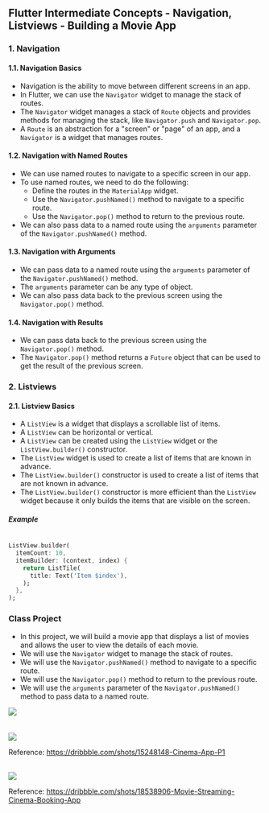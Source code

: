 ## Flutter Intermediate Concepts - Navigation, Listviews - Building a Movie App

### 1. Navigation

#### 1.1. Navigation Basics

- Navigation is the ability to move between different screens in an app.
- In Flutter, we can use the `Navigator` widget to manage the stack of routes.
- The `Navigator` widget manages a stack of `Route` objects and provides methods for managing the stack, like `Navigator.push` and `Navigator.pop`.
- A `Route` is an abstraction for a "screen" or "page" of an app, and a `Navigator` is a widget that manages routes.

#### 1.2. Navigation with Named Routes

- We can use named routes to navigate to a specific screen in our app.
- To use named routes, we need to do the following:
  - Define the routes in the `MaterialApp` widget.
  - Use the `Navigator.pushNamed()` method to navigate to a specific route.
  - Use the `Navigator.pop()` method to return to the previous route.
- We can also pass data to a named route using the `arguments` parameter of the `Navigator.pushNamed()` method.

#### 1.3. Navigation with Arguments

- We can pass data to a named route using the `arguments` parameter of the `Navigator.pushNamed()` method.
- The `arguments` parameter can be any type of object.
- We can also pass data back to the previous screen using the `Navigator.pop()` method.

#### 1.4. Navigation with Results

- We can pass data back to the previous screen using the `Navigator.pop()` method.
- The `Navigator.pop()` method returns a `Future` object that can be used to get the result of the previous screen.

### 2. Listviews

#### 2.1. Listview Basics

- A `ListView` is a widget that displays a scrollable list of items.
- A `ListView` can be horizontal or vertical.
- A `ListView` can be created using the `ListView` widget or the `ListView.builder()` constructor.
- The `ListView` widget is used to create a list of items that are known in advance.
- The `ListView.builder()` constructor is used to create a list of items that are not known in advance.
- The `ListView.builder()` constructor is more efficient than the `ListView` widget because it only builds the items that are visible on the screen.

##### Example

```dart

ListView.builder(
  itemCount: 10,
  itemBuilder: (context, index) {
    return ListTile(
      title: Text('Item $index'),
    );
  },
);

```

### Class Project

- In this project, we will build a movie app that displays a list of movies and allows the user to view the details of each movie.
- We will use the `Navigator` widget to manage the stack of routes.
- We will use the `Navigator.pushNamed()` method to navigate to a specific route.
- We will use the `Navigator.pop()` method to return to the previous route.
- We will use the `arguments` parameter of the `Navigator.pushNamed()` method to pass data to a named route.

<img src="https://cdn.dribbble.com/userupload/6187551/file/original-f3c21312ab67ac6875e605464dc4de49.png?compress=1&resize=2048x1535"/>
<br/>
<br/>
<br/>

<img src="https://cdn.dribbble.com/users/1619633/screenshots/15248148/media/fc519a6b9ea663a38f3c54001891b9d1.png?compress=1&resize=1600x1200&vertical=top"/>

Reference: https://dribbble.com/shots/15248148-Cinema-App-P1

<br/>

<img src="https://cdn.dribbble.com/userupload/2947187/file/original-86a8cbb45762cfe3c50ece94bdd953f2.png?compress=1&resize=1504x1128"/>

Reference: https://dribbble.com/shots/18538906-Movie-Streaming-Cinema-Booking-App
